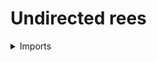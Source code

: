 #  Undirected rees

<details><summary>Imports</summary>
```agda
module trees.undirected-trees where

open import elementary-number-theory.equality-natural-numbers
open import elementary-number-theory.natural-numbers

open import foundation.contractible-types
open import foundation.coproduct-types
open import foundation.decidable-equality
open import foundation.decidable-types
open import foundation.dependent-pair-types
open import foundation.empty-types
open import foundation.identity-types
open import foundation.mere-equality
open import foundation.propositional-truncations
open import foundation.propositions
open import foundation.sets
open import foundation.universe-levels

open import graph-theory.paths-undirected-graphs
open import graph-theory.trails-undirected-graphs
open import graph-theory.undirected-graphs
open import graph-theory.walks-undirected-graphs
```
</details>

## Idea

A tree is a graph such that the type of trails from x to y is contractible for any two vertices x and y.

## Definition

```agda
is-tree-Undirected-Graph :
  {l1 l2 : Level} (G : Undirected-Graph l1 l2) → UU (lsuc lzero ⊔ l1 ⊔ l2)
is-tree-Undirected-Graph G =
  (x y : vertex-Undirected-Graph G) → is-contr (trail-Undirected-Graph G x y)

Undirected-Tree : (l1 l2 : Level) → UU (lsuc l1 ⊔ lsuc l2)
Undirected-Tree l1 l2 = Σ (Undirected-Graph l1 l2) is-tree-Undirected-Graph

module _
  {l1 l2 : Level} (T : Undirected-Tree l1 l2)
  where

  undirected-graph-Undirected-Tree : Undirected-Graph l1 l2
  undirected-graph-Undirected-Tree = pr1 T

  is-tree-undirected-graph-Undirected-Tree :
    is-tree-Undirected-Graph undirected-graph-Undirected-Tree
  is-tree-undirected-graph-Undirected-Tree = pr2 T

  node-Undirected-Tree : UU l1
  node-Undirected-Tree =
    vertex-Undirected-Graph undirected-graph-Undirected-Tree

  unordered-pair-nodes-Undirected-Tree : UU (lsuc lzero ⊔ l1)
  unordered-pair-nodes-Undirected-Tree =
    unordered-pair-vertices-Undirected-Graph undirected-graph-Undirected-Tree

  edge-Undirected-Tree : unordered-pair-nodes-Undirected-Tree → UU l2
  edge-Undirected-Tree = edge-Undirected-Graph undirected-graph-Undirected-Tree

  walk-Undirected-Tree :
    node-Undirected-Tree → node-Undirected-Tree → UU (lsuc lzero ⊔ l1 ⊔ l2)
  walk-Undirected-Tree = walk-Undirected-Graph undirected-graph-Undirected-Tree

  is-node-on-walk-Undirected-Tree :
    {x y : node-Undirected-Tree} (w : walk-Undirected-Tree x y) →
    node-Undirected-Tree → UU l1
  is-node-on-walk-Undirected-Tree =
    is-vertex-on-walk-Undirected-Graph undirected-graph-Undirected-Tree

  node-on-walk-Undirected-Tree :
    {x y : node-Undirected-Tree} → walk-Undirected-Tree x y → UU l1
  node-on-walk-Undirected-Tree =
    vertex-on-walk-Undirected-Graph undirected-graph-Undirected-Tree

  node-node-on-walk-Undirected-Tree :
    {x y : node-Undirected-Tree} (w : walk-Undirected-Tree x y) →
    node-on-walk-Undirected-Tree w → node-Undirected-Tree
  node-node-on-walk-Undirected-Tree w = pr1

  is-edge-on-walk-Undirected-Tree :
    {x y : node-Undirected-Tree} (w : walk-Undirected-Tree x y)
    (p : unordered-pair-nodes-Undirected-Tree) →
    edge-Undirected-Tree p → UU (lsuc lzero ⊔ l1 ⊔ l2)
  is-edge-on-walk-Undirected-Tree =
    is-edge-on-walk-Undirected-Graph undirected-graph-Undirected-Tree

  edge-on-walk-Undirected-Tree :
    {x y : node-Undirected-Tree} →
    walk-Undirected-Tree x y → UU (lsuc lzero ⊔ l1 ⊔ l2)
  edge-on-walk-Undirected-Tree =
    edge-on-walk-Undirected-Graph undirected-graph-Undirected-Tree

  edge-edge-on-walk-Undirected-Tree :
    {x y : node-Undirected-Tree} (w : walk-Undirected-Tree x y) →
    edge-on-walk-Undirected-Tree w →
    Σ unordered-pair-nodes-Undirected-Tree edge-Undirected-Tree
  edge-edge-on-walk-Undirected-Tree =
    edge-edge-on-walk-Undirected-Graph undirected-graph-Undirected-Tree

  is-trail-walk-Undirected-Tree :
    {x y : node-Undirected-Tree} →
    walk-Undirected-Tree x y → UU (lsuc lzero ⊔ l1 ⊔ l2)
  is-trail-walk-Undirected-Tree =
    is-trail-walk-Undirected-Graph undirected-graph-Undirected-Tree

  trail-Undirected-Tree :
    node-Undirected-Tree → node-Undirected-Tree → UU (lsuc lzero ⊔ l1 ⊔ l2)
  trail-Undirected-Tree =
    trail-Undirected-Graph undirected-graph-Undirected-Tree

  walk-trail-Undirected-Tree :
    {x y : node-Undirected-Tree} →
    trail-Undirected-Tree x y → walk-Undirected-Tree x y
  walk-trail-Undirected-Tree =
    walk-trail-Undirected-Graph undirected-graph-Undirected-Tree

  is-trail-walk-trail-Undirected-Tree :
    {x y : node-Undirected-Tree} (t : trail-Undirected-Tree x y) →
    is-trail-walk-Undirected-Tree (walk-trail-Undirected-Tree t)
  is-trail-walk-trail-Undirected-Tree =
    is-trail-walk-trail-Undirected-Graph undirected-graph-Undirected-Tree

  is-node-on-trail-Undirected-Tree :
    {x y : node-Undirected-Tree} (t : trail-Undirected-Tree x y) →
    node-Undirected-Tree → UU l1
  is-node-on-trail-Undirected-Tree =
    is-vertex-on-trail-Undirected-Graph undirected-graph-Undirected-Tree

  node-on-trail-Undirected-Tree :
    {x y : node-Undirected-Tree} → trail-Undirected-Tree x y → UU l1
  node-on-trail-Undirected-Tree =
    vertex-on-trail-Undirected-Graph undirected-graph-Undirected-Tree

  node-node-on-trail-Undirected-Tree :
    {x y : node-Undirected-Tree} (w : trail-Undirected-Tree x y) →
    node-on-trail-Undirected-Tree w → node-Undirected-Tree
  node-node-on-trail-Undirected-Tree w = pr1

  is-edge-on-trail-Undirected-Tree :
    {x y : node-Undirected-Tree} (w : trail-Undirected-Tree x y)
    (p : unordered-pair-nodes-Undirected-Tree) →
    edge-Undirected-Tree p → UU (lsuc lzero ⊔ l1 ⊔ l2)
  is-edge-on-trail-Undirected-Tree =
    is-edge-on-trail-Undirected-Graph undirected-graph-Undirected-Tree

  edge-on-trail-Undirected-Tree :
    {x y : node-Undirected-Tree} →
    trail-Undirected-Tree x y → UU (lsuc lzero ⊔ l1 ⊔ l2)
  edge-on-trail-Undirected-Tree =
    edge-on-trail-Undirected-Graph undirected-graph-Undirected-Tree

  edge-edge-on-trail-Undirected-Tree :
    {x y : node-Undirected-Tree} (w : trail-Undirected-Tree x y) →
    edge-on-trail-Undirected-Tree w →
    Σ unordered-pair-nodes-Undirected-Tree edge-Undirected-Tree
  edge-edge-on-trail-Undirected-Tree =
    edge-edge-on-trail-Undirected-Graph undirected-graph-Undirected-Tree

  is-path-walk-Undirected-Tree :
    {x y : node-Undirected-Tree} → walk-Undirected-Tree x y → UU l1
  is-path-walk-Undirected-Tree =
    is-path-walk-Undirected-Graph undirected-graph-Undirected-Tree

  path-Undirected-Tree :
    node-Undirected-Tree → node-Undirected-Tree → UU (lsuc lzero ⊔ l1 ⊔ l2)
  path-Undirected-Tree = path-Undirected-Graph undirected-graph-Undirected-Tree

  walk-path-Undirected-Tree :
    {x y : node-Undirected-Tree} → path-Undirected-Tree x y →
    walk-Undirected-Tree x y
  walk-path-Undirected-Tree =
    walk-path-Undirected-Graph undirected-graph-Undirected-Tree

  standard-trail-Undirected-Tree :
    (x y : node-Undirected-Tree) → trail-Undirected-Tree x y
  standard-trail-Undirected-Tree x y = center (pr2 T x y)

  standard-walk-Undirected-Tree :
    (x y : node-Undirected-Tree) → walk-Undirected-Tree x y
  standard-walk-Undirected-Tree x y =
    walk-trail-Undirected-Tree (standard-trail-Undirected-Tree x y)

  is-trail-standard-walk-Undirected-Tree :
    {x y : node-Undirected-Tree} →
    is-trail-walk-Undirected-Tree (standard-walk-Undirected-Tree x y)
  is-trail-standard-walk-Undirected-Tree {x} {y} =
    is-trail-walk-trail-Undirected-Tree (standard-trail-Undirected-Tree x y)

  length-walk-Undirected-Tree :
    {x y : node-Undirected-Tree} → walk-Undirected-Tree x y → ℕ
  length-walk-Undirected-Tree =
    length-walk-Undirected-Graph undirected-graph-Undirected-Tree

  length-trail-Undirected-Tree :
    {x y : node-Undirected-Tree} → trail-Undirected-Tree x y → ℕ
  length-trail-Undirected-Tree =
    length-trail-Undirected-Graph undirected-graph-Undirected-Tree

  is-constant-walk-Undirected-Tree-Prop :
    {x y : node-Undirected-Tree} → walk-Undirected-Tree x y → Prop lzero
  is-constant-walk-Undirected-Tree-Prop =
    is-constant-walk-Undirected-Graph-Prop undirected-graph-Undirected-Tree

  is-constant-walk-Undirected-Tree :
    {x y : node-Undirected-Tree} → walk-Undirected-Tree x y → UU lzero
  is-constant-walk-Undirected-Tree =
    is-constant-walk-Undirected-Graph undirected-graph-Undirected-Tree

  is-decidable-is-constant-walk-Undirected-Tree :
    {x y : node-Undirected-Tree} (w : walk-Undirected-Tree x y) →
    is-decidable (is-constant-walk-Undirected-Tree w)
  is-decidable-is-constant-walk-Undirected-Tree =
    is-decidable-is-constant-walk-Undirected-Graph
      undirected-graph-Undirected-Tree

  is-constant-trail-Undirected-Tree-Prop :
    {x y : node-Undirected-Tree} → trail-Undirected-Tree x y → Prop lzero
  is-constant-trail-Undirected-Tree-Prop =
    is-constant-trail-Undirected-Graph-Prop undirected-graph-Undirected-Tree

  is-constant-trail-Undirected-Tree :
    {x y : node-Undirected-Tree} → trail-Undirected-Tree x y → UU lzero
  is-constant-trail-Undirected-Tree =
    is-constant-trail-Undirected-Graph undirected-graph-Undirected-Tree

  is-decidable-is-constant-trail-Undirected-Tree :
    {x y : node-Undirected-Tree} (t : trail-Undirected-Tree x y) →
    is-decidable (is-constant-trail-Undirected-Tree t)
  is-decidable-is-constant-trail-Undirected-Tree =
    is-decidable-is-constant-trail-Undirected-Graph
      undirected-graph-Undirected-Tree
```

### Distance between nodes of a tree

```agda
  dist-Undirected-Tree : node-Undirected-Tree → node-Undirected-Tree → ℕ
  dist-Undirected-Tree x y =
    length-trail-Undirected-Tree (standard-trail-Undirected-Tree x y)
```

## Properties

### Trees are acyclic graphs

```agda
module _
  {l1 l2 : Level} (T : Undirected-Tree l1 l2)
  where

  is-refl-is-circuit-walk-Undirected-Tree :
    {x y : node-Undirected-Tree T} (t : trail-Undirected-Tree T x y)
    (p : x ＝ y) →
    tr (walk-Undirected-Tree T x) p refl-walk-Undirected-Graph ＝
    walk-trail-Undirected-Tree T t
  is-refl-is-circuit-walk-Undirected-Tree {x} t refl =
    ap
      ( walk-trail-Undirected-Tree T)
      ( eq-is-contr
        ( is-tree-undirected-graph-Undirected-Tree T x x)
        { pair
          ( refl-walk-Undirected-Graph)
          ( is-trail-refl-walk-Undirected-Graph
            ( undirected-graph-Undirected-Tree T) {x})}
        { t})

  is-empty-edge-on-walk-is-circuit-walk-Undirected-Tree :
    {x y : node-Undirected-Tree T} (t : trail-Undirected-Tree T x y) →
    (p : x ＝ y) → is-empty (edge-on-trail-Undirected-Tree T t)
  is-empty-edge-on-walk-is-circuit-walk-Undirected-Tree {x} t refl e =
    is-empty-edge-on-walk-refl-walk-Undirected-Graph
      ( undirected-graph-Undirected-Tree T)
      ( x)
      ( tr
        ( edge-on-walk-Undirected-Tree T)
        ( inv (is-refl-is-circuit-walk-Undirected-Tree t refl))
        ( e))
```

### If `x` and `y` are merely equal vertices, then the standard trail between them is constant

```agda
module _
  {l1 l2 : Level} (T : Undirected-Tree l1 l2) {x : node-Undirected-Tree T}
  where

  is-constant-standard-trail-eq-Undirected-Tree :
    {y : node-Undirected-Tree T} → (x ＝ y) →
    is-constant-trail-Undirected-Tree T (standard-trail-Undirected-Tree T x y)
  is-constant-standard-trail-eq-Undirected-Tree {y} refl =
    inv
      ( ap
        ( length-walk-Undirected-Tree T)
        ( is-refl-is-circuit-walk-Undirected-Tree T
        ( standard-trail-Undirected-Tree T x y)
        ( refl)))

  is-constant-standard-trail-mere-eq-Undirected-Tree :
    {y : node-Undirected-Tree T} →
    mere-eq x y →
    is-constant-trail-Undirected-Tree T (standard-trail-Undirected-Tree T x y)
  is-constant-standard-trail-mere-eq-Undirected-Tree {y} H =
    apply-universal-property-trunc-Prop H
      ( is-constant-trail-Undirected-Tree-Prop T
        ( standard-trail-Undirected-Tree T x y))
      ( is-constant-standard-trail-eq-Undirected-Tree)

  eq-is-constant-standard-trail-Undirected-Tree :
    {y : node-Undirected-Tree T} →
    is-constant-trail-Undirected-Tree T (standard-trail-Undirected-Tree T x y) →
    x ＝ y
  eq-is-constant-standard-trail-Undirected-Tree {y} H =
    eq-constant-walk-Undirected-Graph
      ( undirected-graph-Undirected-Tree T)
      ( pair (standard-walk-Undirected-Tree T x y) H)
```

### The type of nodes of a tree is a set

```agda
module _
  {l1 l2 : Level} (T : Undirected-Tree l1 l2) {x : node-Undirected-Tree T}
  where

  is-set-node-Undirected-Tree : is-set (node-Undirected-Tree T)
  is-set-node-Undirected-Tree =
    is-set-mere-eq-in-id
      ( λ x y H →
        eq-constant-walk-Undirected-Graph
          ( undirected-graph-Undirected-Tree T)
          ( pair
            ( standard-walk-Undirected-Tree T x y)
            ( is-constant-standard-trail-mere-eq-Undirected-Tree T H)))

  node-Undirected-Tree-Set : Set l1
  pr1 node-Undirected-Tree-Set = node-Undirected-Tree T
  pr2 node-Undirected-Tree-Set = is-set-node-Undirected-Tree
```

### The type of nodes of a tree has decidable equality

```agda
has-decidable-equality-node-Undirected-Tree :
  {l1 l2 : Level} (T : Undirected-Tree l2 l1) →
  has-decidable-equality (node-Undirected-Tree T)
has-decidable-equality-node-Undirected-Tree T x y =
  is-decidable-iff
    ( eq-is-constant-standard-trail-Undirected-Tree T)
    ( is-constant-standard-trail-eq-Undirected-Tree T)
    ( is-decidable-is-constant-trail-Undirected-Tree T
      ( standard-trail-Undirected-Tree T x y))
```

### Any trail in a tree is a path

-- ```agda
-- module _
--   {l1 l2 : Level} (T : Tree l1 l2)
--   where

--   is-path-is-trail-walk-Undirected-Tree :
--     {x y : node-Undirected-Tree T} (w : walk-Undirected-Tree T x y) →
--     is-trail-walk-Undirected-Tree T w → is-path-walk-Undirected-Tree T w
--   is-path-is-trail-walk-Undirected-Tree {x} {y} w H {pair u KU} {pair v K} p with
--     is-vertex-on-first-or-second-segment-walk-Undirected-Graph
--       (undirected-graph-Undirected-Tree T) w (pair u KU) (pair v K)
--   ... | inl L = {!!}
--     where
--     w1' : walk-Undirected-Tree T x u
--     w1' =
--       first-segment-walk-Undirected-Graph (undirected-graph-Undirected-Tree T) w (pair u KU)
--     w1 : walk-Undirected-Tree T x v
--     w1 =
--       first-segment-walk-Undirected-Graph
--         ( undirected-graph-Undirected-Tree T)
--         ( w1')
--         ( pair v L)
--     w' : walk-Undirected-Tree T v u
--     w' = {!!}
--   ... | inr L = {!!}
--     where
--     w1 : walk-Undirected-Tree T x u
--     w1 =
--       first-segment-walk-Undirected-Graph (undirected-graph-Undirected-Tree T) w (pair u KU)

-- {-
--     where
--     w1 : walk-Undirected-Tree T x (node-node-on-walk-Undirected-Tree T w u)
--     w1 =
--       first-segment-walk-Undirected-Graph (undirected-graph-Undirected-Tree T) w u
--     w2' : walk-Undirected-Tree T (node-node-on-walk-Undirected-Tree T w u) y
--     w2' =
--       second-segment-walk-Undirected-Graph (undirected-graph-Undirected-Tree T) w u
--     w2 : walk-Undirected-Tree T (node-node-on-walk-Undirected-Tree T w u) (node-node-on-walk-Undirected-Tree T w v)
--     w2 = {!first-segment-walk-Undirected-Graph (undirected-graph-Undirected-Tree T) w2' !}
--   -}
-- ```

